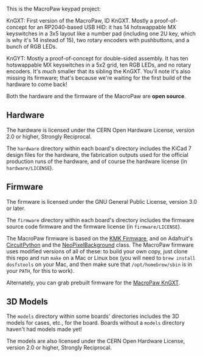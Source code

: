 This is the MacroPaw keypad project:

KnGXT: First version of the MacroPaw, ID KnGXT. Mostly a proof-of-concept for
       an RP2040-based USB HID: it has 14 hotswappable MX keyswitches in a 3x5
       layout like a number pad (including one 2U key, which is why it's 14
       instead of 15), two rotary encoders with pushbuttons, and a bunch of
       RGB LEDs.

KnGYT: Mostly a proof-of-concept for double-sided assembly. It has ten
       hotswappable MX keyswitches in a 5x2 grid, ten RGB LEDs, and no rotary
       encoders. It's _much_ smaller that its sibling the KnGXT. You'll note
       it's also missing its firmware; that's because we're waiting for the
       first build of the hardware to come back!

Both the hardware and the firmware of the MacroPaw are **open source**.

## Hardware

The hardware is licensed under the CERN Open Hardware License, version 2.0
or higher, Strongly Reciprocal.

The `hardware` directory within each board's directory includes the KiCad 7
design files for the hardware, the fabrication outputs used for the official
production runs of the hardware, and of course the hardware license
(in `hardware/LICENSE`).

## Firmware

The firmware is licensed under the GNU General Public License, version 3.0 or
later.

The `firmware` directory within each board's directory includes the firmware
source code firmware and the firmware license (in `firmware/LICENSE`).

The MacroPaw firmware is based on the [KMK Firmware], and on Adafruit's
[CircuitPython] and the [NeoPixelBackground] class. The MacroPaw firmware uses
modified versions of all of these: to build your own copy, just clone this
repo and run `make` on a Mac or Linux box (you will need to `brew install
dosfstools` on your Mac, and then make sure that `/opt/homebrew/sbin` is in
your `PATH`, for this to work).

Alternately, you can grab prebuilt firmware for the [MacroPaw KnGXT].

[KMK Firmware]: https://github.com/KMKfw/kmk_firmware/
[CircuitPython]: https://circuitpython.org/
[NeoPixelBackground]: https://learn.adafruit.com/intro-to-rp2040-pio-with-circuitpython/advanced-using-pio-to-drive-neopixels-in-the-background
[MacroPaw KnGXT]: https://www.kodachi.com/firmware/macropaw-KnGXT-7aaeec05e4ba008617a2b04c5031ad3912851d48.uf2

## 3D Models

The `models` directory within some boards' directories includes the 3D models
for cases, etc., for the board. Boards without a `models` directory haven't
had models made yet!

The models are also licensed under the CERN Open Hardware License, version 2.0
or higher, Strongly Reciprocal.